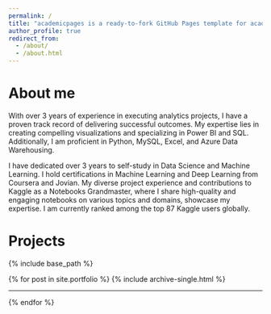 ```yaml
---
permalink: /
title: "academicpages is a ready-to-fork GitHub Pages template for academic personal websites"
author_profile: true
redirect_from: 
  - /about/
  - /about.html
---
```


About me
======

With over 3 years of experience in executing analytics projects, I have a proven track record of delivering successful outcomes. My expertise lies in creating compelling visualizations and specializing in Power BI and SQL. Additionally, I am proficient in Python, MySQL, Excel, and Azure Data Warehousing.

I have dedicated over 3 years to self-study in Data Science and Machine Learning. I hold certifications in Machine Learning and Deep Learning from Coursera and Jovian. My diverse project experience and contributions to Kaggle as a Notebooks Grandmaster, where I share high-quality and engaging notebooks on various topics and domains, showcase my expertise. I am currently ranked among the top 87 Kaggle users globally.

Projects
======

{% include base_path %}

{% for post in site.portfolio %}
  {% include archive-single.html %}
  <hr class="solid">
{% endfor %}


